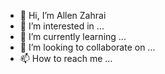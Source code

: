 - 👋 Hi, I’m Allen Zahrai
- 👀 I’m interested in ...
- 🌱 I’m currently learning ...
- 💞️ I’m looking to collaborate on ...
- 📫 How to reach me ...

<!---
azahrai/azahrai is a ✨ special ✨ repository because its `README.md` (this file) appears on your GitHub profile.
You can click the Preview link to take a look at your changes.
--->
